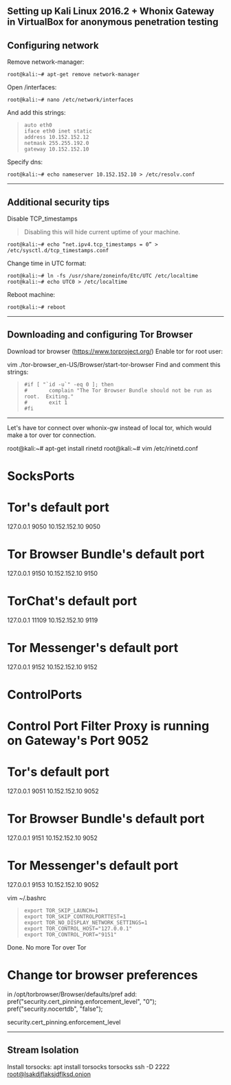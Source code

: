 Setting up Kali Linux 2016.2 + Whonix Gateway in VirtualBox for anonymous penetration testing
------------------------------------------------------------------------

## Configuring network ##
Remove network-manager:

    root@kali:~# apt-get remove network-manager
Open /interfaces:

    root@kali:~# nano /etc/network/interfaces
And add this strings:

>     auto eth0
>     iface eth0 inet static
>     address 10.152.152.12
>     netmask 255.255.192.0
>     gateway 10.152.152.10

Specify dns:

    root@kali:~# echo nameserver 10.152.152.10 > /etc/resolv.conf

----------
## Additional security tips ##
Disable TCP_timestamps

> Disabling this will hide current uptime of your machine.

    root@kali:~# echo “net.ipv4.tcp_timestamps = 0” > /etc/sysctl.d/tcp_timestamps.conf
Change time in UTC format:

    root@kali:~# ln -fs /usr/share/zoneinfo/Etc/UTC /etc/localtime
    root@kali:~# echo UTC0 > /etc/localtime
Reboot machine:

    root@kali:~# reboot

----------
## Downloading and configuring Tor Browser ##
Download tor browser (https://www.torproject.org/)
Enable tor for root user:

vim ./tor-browser_en-US/Browser/start-tor-browser
Find and comment this strings:
>     #if [ "`id -u`" -eq 0 ]; then
>     #       complain "The Tor Browser Bundle should not be run as root.  Exiting."
>     #       exit 1
>     #fi

----------
Let's have tor connect over whonix-gw instead of local tor, which would make a tor over tor connection. 

root@kali:~# apt-get install rinetd
root@kali:~# vim /etc/rinetd.conf
# SocksPorts
# Tor's default port
127.0.0.1        9050      10.152.152.10    9050
# Tor Browser Bundle's default port
127.0.0.1        9150      10.152.152.10    9150
# TorChat's default port
127.0.0.1        11109     10.152.152.10    9119
# Tor Messenger's default port
127.0.0.1        9152      10.152.152.10    9152
    
# ControlPorts
# Control Port Filter Proxy is running on Gateway's Port 9052
# Tor's default port
127.0.0.1        9051      10.152.152.10    9052
# Tor Browser Bundle's default port
127.0.0.1        9151      10.152.152.10    9052
# Tor Messenger's default port
127.0.0.1        9153      10.152.152.10    9052

vim ~/.bashrc

>     export TOR_SKIP_LAUNCH=1
>     export TOR_SKIP_CONTROLPORTTEST=1
>     export TOR_NO_DISPLAY_NETWORK_SETTINGS=1
>     export TOR_CONTROL_HOST="127.0.0.1"
>     export TOR_CONTROL_PORT="9151"

Done. No more Tor over Tor

# Change tor browser preferences

in /opt/torbrowser/Browser/defaults/pref add:
pref("security.cert_pinning.enforcement_level", "0");
pref("security.nocertdb", "false");


security.cert_pinning.enforcement_level

----------
## Stream Isolation ##
Install torsocks:
apt install torsocks
torsocks ssh -D 2222 root@lsakdjflaksjdflksd.onion
